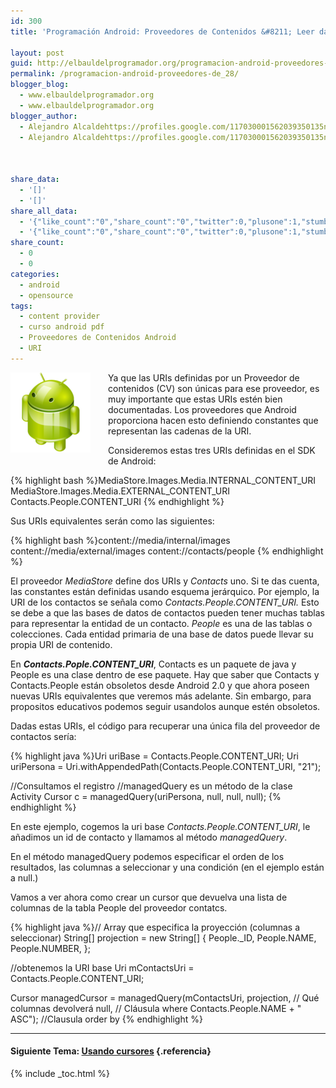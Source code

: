 ```yaml
---
id: 300
title: 'Programación Android: Proveedores de Contenidos &#8211; Leer datos mediante URIs'

layout: post
guid: http://elbauldelprogramador.org/programacion-android-proveedores-de-contenidos-leer-datos-mediante-uris/
permalink: /programacion-android-proveedores-de_28/
blogger_blog:
  - www.elbauldelprogramador.org
  - www.elbauldelprogramador.org
blogger_author:
  - Alejandro Alcaldehttps://profiles.google.com/117030001562039350135noreply@blogger.com
  - Alejandro Alcaldehttps://profiles.google.com/117030001562039350135noreply@blogger.com

  
  
share_data:
  - '[]'
  - '[]'
share_all_data:
  - '{"like_count":"0","share_count":"0","twitter":0,"plusone":1,"stumble":0,"pinit":0,"count":1,"time":1333551781}'
  - '{"like_count":"0","share_count":"0","twitter":0,"plusone":1,"stumble":0,"pinit":0,"count":1,"time":1333551781}'
share_count:
  - 0
  - 0
categories:
  - android
  - opensource
tags:
  - content provider
  - curso android pdf
  - Proveedores de Contenidos Android
  - URI
---
```

<div class="separator" style="clear: both; text-align: center;">
  <a href="/images/2013/07/iconoAndroid.png" imageanchor="1" style="clear:left; float:left;margin-right:1em; margin-bottom:1em"><img border="0" src="/images/2013/07/iconoAndroid.png" style="clear:left; float:left;margin-right:1em; margin-bottom:1em" /></a>
</div>

Ya que las URIs definidas por un Proveedor de contenidos (CV) son únicas para ese proveedor, es muy importante que estas URIs estén bien documentadas. Los proveedores que Android proporciona hacen esto definiendo constantes que representan las cadenas de la URI.

Consideremos estas tres URIs definidas en el SDK de Android:

{% highlight bash %}MediaStore.Images.Media.INTERNAL_CONTENT_URI
MediaStore.Images.Media.EXTERNAL_CONTENT_URI
Contacts.People.CONTENT_URI
{% endhighlight %}

Sus URIs equivalentes serán como las siguientes:

{% highlight bash %}content://media/internal/images
content://media/external/images
content://contacts/people
{% endhighlight %}

  
<!--ad-->

El proveedor *MediaStore* define dos URIs y *Contacts* uno. Si te das cuenta, las constantes están definidas usando esquema jerárquico. Por ejemplo, la URI de los contactos se señala como *Contacts.People.CONTENT_URI.* Esto se debe a que las bases de datos de contactos pueden tener muchas tablas para representar la entidad de un contacto. *People* es una de las tablas o colecciones. Cada entidad primaria de una base de datos puede llevar su propia URI de contenido.

<p class="alert">
  En <b><i>Contacts.Pople.CONTENT_URI</i></b>, Contacts es un paquete de java y People es una clase dentro de ese paquete. Hay que saber que Contacts y Contacts.People están obsoletos desde Android 2.0 y que ahora poseen nuevas URIs equivalentes que veremos más adelante. Sin embargo, para propositos educativos podemos seguir usandolos aunque estén obsoletos.
</p>

Dadas estas URIs, el código para recuperar una única fila del proveedor de contactos sería: 

{% highlight java %}Uri uriBase = Contacts.People.CONTENT_URI;
Uri uriPersona = Uri.withAppendedPath(Contacts.People.CONTENT_URI, "21");

//Consultamos el registro
//managedQuery es un método de la clase Activity
Cursor c = managedQuery(uriPersona, null, null, null);
{% endhighlight %}

En este ejemplo, cogemos la uri base *Contacts.People.CONTENT_URI*, le añadimos un id de contacto y llamamos al método *managedQuery*.

En el método managedQuery podemos especificar el orden de los resultados, las columnas a seleccionar y una condición (en el ejemplo están a null.)

Vamos a ver ahora como crear un cursor que devuelva una lista de columnas de la tabla People del proveedor contatcs.

{% highlight java %}// Array que especifica la proyección (columnas a seleccionar)
String[] projection = new String[] {
   People._ID,
   People.NAME,
   People.NUMBER,
};

//obtenemos la URI base
Uri mContactsUri = Contacts.People.CONTENT_URI;

Cursor managedCursor = managedQuery(mContactsUri, 
                                    projection, // Qué columnas devolverá
                                    null,       // Cláusula where
                                    Contacts.People.NAME + " ASC"); //Clausula order by
{% endhighlight %}

* * *

#### Siguiente Tema: [Usando cursores][1] {.referencia}





 [1]: /programacion-android-usando-cursores/

{% include _toc.html %}
